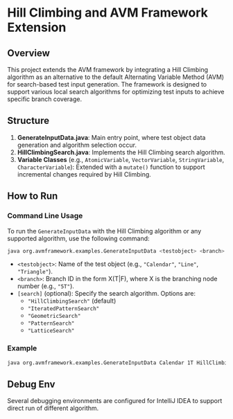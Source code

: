 # Hill Climbing and AVM Framework Extension

## Overview

This project extends the AVM framework by integrating a Hill Climbing algorithm as an alternative to the default Alternating Variable Method (AVM) for search-based test input generation. The framework is designed to support various local search algorithms for optimizing test inputs to achieve specific branch coverage.

## Structure

1. **GenerateInputData.java**: Main entry point, where test object data generation and algorithm selection occur.
2. **HillClimbingSearch.java**: Implements the Hill Climbing search algorithm.
3. **Variable Classes** (e.g., `AtomicVariable`, `VectorVariable`, `StringVariable`, `CharacterVariable`): Extended with a `mutate()` function to support incremental changes required by Hill Climbing.

## How to Run

### Command Line Usage

To run the `GenerateInputData` with the Hill Climbing algorithm or any supported algorithm, use the following command:

```bash
java org.avmframework.examples.GenerateInputData <testobject> <branch> [search]
```
- `<testobject>`: Name of the test object (e.g., `"Calendar"`, `"Line"`, `"Triangle"`).
- `<branch>`: Branch ID in the form X(T|F), where X is the branching node number (e.g., `"5T"`).
- `[search]` (optional): Specify the search algorithm. Options are:
    - `"HillClimbingSearch"` (default)
    - `"IteratedPatternSearch"`
    - `"GeometricSearch"`
    - `"PatternSearch"`
    - `"LatticeSearch"`

### Example
```bash
java org.avmframework.examples.GenerateInputData Calendar 1T HillClimbingSearch
```

## Debug Env

Several debugging environments are configured for IntelliJ IDEA to support direct run of different algorithm.